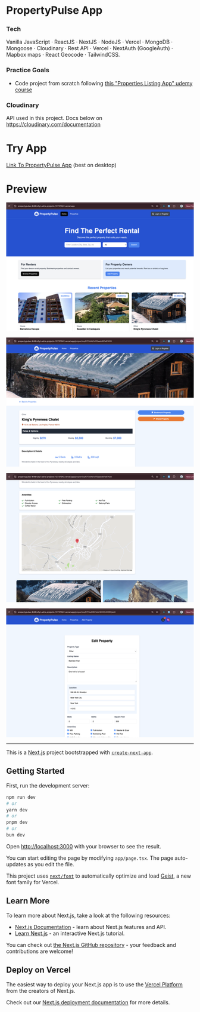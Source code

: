 # PropertyPulse App

### Tech

Vanilla JavaScript · ReactJS · NextJS · NodeJS · Vercel · MongoDB · Mongoose · Cloudinary · Rest API · Vercel · NextAuth (GoogleAuth) · Mapbox maps · React Geocode · TailwindCSS.

### Practice Goals

- Code project from scratch following [this "Properties Listing App" udemy course](https://www.udemy.com/course/nextjs-from-scratch/)

### Cloudinary

API used in this project. Docs below on https://cloudinary.com/documentation

# Try App

[Link To PropertyPulse App](https://propertypulse-sage.vercel.app/) (best on desktop)

# Preview

![PropertyPulse App, by Adri](https://raw.githubusercontent.com/0xadri/propertypulse/refs/heads/main/public/screenshots/Screenshot%202025-04-15%20at%2018.00.58.png)

![PropertyPulse App, by Adri](https://raw.githubusercontent.com/0xadri/propertypulse/refs/heads/main/public/screenshots/Screenshot%202025-04-15%20at%2018.01.22.png)

![PropertyPulse App, by Adri](https://raw.githubusercontent.com/0xadri/propertypulse/refs/heads/main/public/screenshots/Screenshot%202025-04-15%20at%2018.01.32.png)

![PropertyPulse App, by Adri](https://raw.githubusercontent.com/0xadri/propertypulse/refs/heads/main/public/screenshots/Screenshot%202025-04-15%20at%2018.02.25.png)

------------


This is a [Next.js](https://nextjs.org) project bootstrapped with [`create-next-app`](https://nextjs.org/docs/app/api-reference/cli/create-next-app).

## Getting Started

First, run the development server:

```bash
npm run dev
# or
yarn dev
# or
pnpm dev
# or
bun dev
```

Open [http://localhost:3000](http://localhost:3000) with your browser to see the result.

You can start editing the page by modifying `app/page.tsx`. The page auto-updates as you edit the file.

This project uses [`next/font`](https://nextjs.org/docs/app/building-your-application/optimizing/fonts) to automatically optimize and load [Geist](https://vercel.com/font), a new font family for Vercel.

## Learn More

To learn more about Next.js, take a look at the following resources:

- [Next.js Documentation](https://nextjs.org/docs) - learn about Next.js features and API.
- [Learn Next.js](https://nextjs.org/learn) - an interactive Next.js tutorial.

You can check out [the Next.js GitHub repository](https://github.com/vercel/next.js) - your feedback and contributions are welcome!

## Deploy on Vercel

The easiest way to deploy your Next.js app is to use the [Vercel Platform](https://vercel.com/new?utm_medium=default-template&filter=next.js&utm_source=create-next-app&utm_campaign=create-next-app-readme) from the creators of Next.js.

Check out our [Next.js deployment documentation](https://nextjs.org/docs/app/building-your-application/deploying) for more details.
